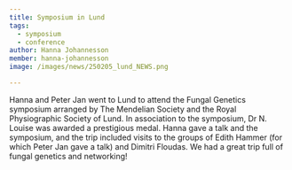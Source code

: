 ```yaml
---
title: Symposium in Lund
tags:
  - symposium
  - conference
author: Hanna Johannesson
member: hanna-johannesson
image: /images/news/250205_lund_NEWS.png

---
```


Hanna and Peter Jan went to Lund to attend the Fungal Genetics symposium arranged by The Mendelian Society and the Royal Physiographic Society of Lund. In association to the symposium, Dr N. Louise was awarded a prestigious medal. Hanna gave a talk and the symposium, and the trip included visits to the groups of Edith Hammer (for which Peter Jan gave a talk) and Dimitri Floudas. We had a great trip full of fungal genetics and networking!